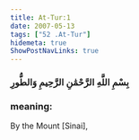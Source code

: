 ```yaml
---
title: At-Tur:1
date: 2007-05-13
tags: ["52 .At-Tur"]
hidemeta: true 
ShowPostNavLinks: true 
---
```

### بِسْمِ اللَّهِ الرَّحْمَٰنِ الرَّحِيمِ وَالطُّورِ
### meaning: 
By the Mount [Sinai],

